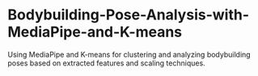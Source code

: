 # Bodybuilding-Pose-Analysis-with-MediaPipe-and-K-means
Using MediaPipe and K-means for clustering and analyzing bodybuilding poses based on extracted features and scaling techniques.
